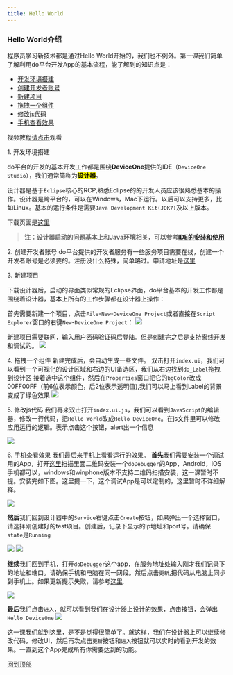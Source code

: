 ```yaml
---
title: Hello World
---
```

### Hello World介绍

程序员学习新技术都是通过Hello World开始的，我们也不例外。第一课我们简单了解利用do平台开发App的基本流程，能了解到的知识点是：

* [开发环境搭建](#开发环境搭建)
* [创建开发者账号](#创建开发者账号)
* [新建项目](#新建项目)
* [拖拽一个组件](#拖拽一个组件)
* [修改js代码](#修改js代码)
* [手机查看效果](#手机查看效果)

视频教程[请点击](http://v.youku.com/v_show/id_XMTU1MDc3NTUzMg==.html)观看

<a name="开发环境搭建">1. 开发环境搭建</a>

do平台的开发的基本开发工作都是围绕**DeviceOne**提供的IDE（`DeviceOne Studio`），我们通常简称为<mark>**设计器**</mark>。

设计器是基于`Eclipse`核心的RCP,熟悉Eclipse的的开发人员应该很熟悉基本的操作。设计器是跨平台的，可以在Windows，Mac下运行。以后可以支持更多，比如Linux。基本的运行条件是需要`Java Development Kit(JDK7)`及以上版本。

下载页面是[这里](http://doc.deviceone.net/web/doc/env/ide.htm)

>**注：设计器启动的问题基本上和Java环境相关，可以参考[IDE的安装和使用](../../../应用开发/sections/IDE的安装和使用)**

<a name="创建开发者账号">2. 创建开发者账号</a>
do平台提供的开发者服务有一些服务项目需要在线，创建一个开发者账号是必须要的。注册没什么特殊，简单略过。申请地址是[这里](http://developer.deviceone.net/login/)


<a name="新建项目">3. 新建项目</a>

下载设计器后，启动的界面类似常规的Eclipse界面，do平台基本的开发工作都是围绕着设计器，基本上所有的工作步骤都在设计器上操作：

首先需要新建一个项目，点击`File`-`New`-`DeviceOne Project`或者直接在`Script Explorer`窗口的右键`New`-`DeviceOne Project`：
![](../../images/h001.png)

新建项目需要联网，输入用户密码验证码后登陆。但是创建完之后是支持离线开发和调试的。
![](../../images/h002.png)

<a name="拖拽一个组件">4. 拖拽一个组件</a>
新建完成后，会自动生成一些文件。
双击打开`index.ui`，我们可以看到一个可视化的设计区域和右边的UI备选区，我们从右边找到`do_Label`拖拽到设计区
接着选中这个组件，然后在`Properties`窗口把它的`bgColor`改成00FF00FF（前6位表示颜色，后2位表示透明值),我们可以马上看到Label的背景变成了绿色效果
![](../../images/h003.png)


<a name="修改js代码">5. 修改js代码</a>
我们再来双击打开`index.ui.js`，我们可以看到`JavaScript`的编辑器，修改一行代码，把`Hello World`改成`Hello DeviceOne`。在js文件里可以修改应用运行的逻辑。表示点击这个按钮，alert出一个信息

![](../../images/h004.png)

<a name="手机查看效果">6. 手机查看效果</a>
我们最后来手机上看看运行的效果。
**首先**我们需要安装一个调试用的App，打开[这里](http://doc.deviceone.net/web/doc/env/debug_app.htm)扫描里面二维码安装一个`doDebugger`的App，Android，iOS手机都可以，windows和winphone版本不支持二维码扫描安装，这一课暂时不提。安装完如下图。这里提一下，这个调试App是可以定制的，这里暂时不详细解释。

![](../../images/h005.png)

**然后**我们回到设计器中的`Service`右键点击`Create`按钮，如果弹出一个选择窗口，请选择刚创建好的test项目。创建后，记录下显示的ip地址和port号。请确保`state`是`Running`

![](../../images/h006.png)
![](../../images/h007.png)

**继续**我们回到手机，打开`doDebugger`这个app，在服务地址处输入刚才我们记录下的地址和端口。请确保手机和电脑在同一网段。然后点击`更新`,把代码从电脑上同步到手机上。如果更新提示失败，请参考[这里](http://bbs.deviceone.net/forum.php?mod=viewthread&tid=479&extra=page%3D1).

![](../../images/h008.png)

**最后**我们点击`进入`，就可以看到我们在设计器上设计的效果，点击按钮，会弹出`Hello DeviceOne`
![](../../images/h009.png)

这一课我们就到这里，是不是觉得很简单了。就这样，我们在设计器上可以继续修改代码，修改UI，然后再次点击`更新`按钮和`进入`按钮就可以实时的看到开发的效果。一直到这个App完成所有你需要达到的功能。

[回到顶部](#top)
